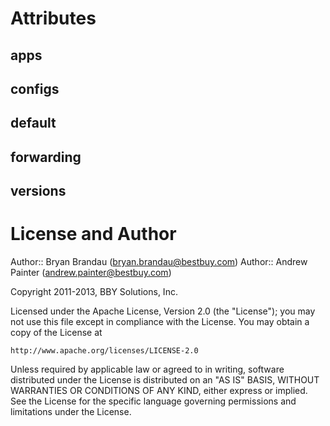 Attributes
===========

apps
----

configs
-------

default
-------

forwarding
----------

versions
--------

License and Author
==================

Author:: Bryan Brandau (<bryan.brandau@bestbuy.com>)
Author:: Andrew Painter (<andrew.painter@bestbuy.com>)

Copyright 2011-2013, BBY Solutions, Inc.

Licensed under the Apache License, Version 2.0 (the "License");
you may not use this file except in compliance with the License.
You may obtain a copy of the License at

    http://www.apache.org/licenses/LICENSE-2.0

Unless required by applicable law or agreed to in writing, software
distributed under the License is distributed on an "AS IS" BASIS,
WITHOUT WARRANTIES OR CONDITIONS OF ANY KIND, either express or implied.
See the License for the specific language governing permissions and
limitations under the License.
